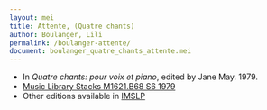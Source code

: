 ```yaml
---
layout: mei
title: Attente, (Quatre chants)
author: Boulanger, Lili
permalink: /boulanger-attente/
document: boulanger_quatre_chants_attente.mei
---
```


- In *Quatre chants: pour voix et piano*, edited by Jane May. 1979.
- <a href="https://tufts-primo.hosted.exlibrisgroup.com/permalink/f/bnf7qa/01TUN_ALMA21101047520003851" target="_blank">Music Library Stacks  M1621.B68 S6 1979</a>
- Other editions available in <a href="https://imslp.org/wiki/Attente_(Boulanger%2C_Lili)" target="_blank">IMSLP</a>
